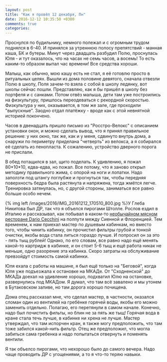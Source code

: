 ```yaml
---
layout: post
title: "Как я провёл 12 декабря, Пн"
date: 2016-12-12 10:35:50 +0300
comments: true
categories: 
---
```

Проснулся по будильнику, немного полежал и с огромным трудом поднялся в 6-40. И принялся за утреннюю полосу препятствий - манная каша, БК и бутеры. Минут через двадцать разбудил Полю, проснулась Юля - и тут оказалось, что на часах не семь часов, а восемь! То есть каким-то образом выпал час времени! Все средства хороши.

Малыш, как обычно, мою кашу есть не стал, я её готовлю просто в ритуальных целях. Вышли из дома половине девятого, сначала отвезли Полю в школу, Поля зачем-то взяла с собой в школу ледянку, вот школы сейчас пошли. Представляю, как я бы пришёл в школу без портфеля и с санками. Потом отвёз малыша, дети там уже построились на физкультуру, пришлось переодеваться с рекордной скоростью. Физкультура у них, оказывается, в том же зале, где проходили "выпускные". Заодно отдал платёжку - вроде как с этой невнятной историей покончено.

Часов в двенадцать пришло письмо из "Росстро-Велокс" с описанием установки окон, и можно сделать вывод, что я принял правильное решение: у них окно, так же, как и у меня, сдвинуто внутрь дома, а снаружи по периметру приделана "четверть" из велокса, а я собирался её сделать из пенопласта. К сожалению, устройство дверного порога не прислали.

В обед потащился в зал, щито поделать. К удивлению, я пожал 80\*10\*10, едва-едва, но пожал. Все потому, что я заново открыл методику правильного жима, с опорой на ноги и лопатки. Надо заползти под штангу поглубже и прогнуться так, чтобы передняя поверхность бедра была растянута и напряжена, тогда жмётся легче. Тренировка затянулась, но, с другой стороны, заниматься все равно больше особо нечем.

{% img left /images/2016/IMG_20161212_170510_800.jpg %}У Глеба Никитова был ДР, так что я объелся пирогами Штолле. Рослов ездил в Италию и рассказывал, как побывал в каком-то [необычайном мясном ресторане Dario Cecchini](www.dariocecchini.com) на полпути между Сиенной и Флоренцией. Тем временем, к нам приехал мастер по душевым кабинкам, но вместо того, чтобы чинить кабинку, он прочистил фильтры грубой и тонкой очистки, якобы вода стала литься гораздо лучше. И попросил он за это - пять тыщ рублей! Однако, по его словам, все равно надо ещё менять какой-то картридж в кабинке, и он стоит 5-6 тыщ и ещё работа никак не меньше, одно разорение эта кабинка. Скоро затраты на обслуживание превзойдут стоимость самой кабинки. 

Юля ехала с работы на машине, я был ещё только на "Беговой", когда Юля уже подъезжала к остановке на МКАДе. От "Сходненской" до МКАДа доехал на удивление хорошо, подхватил Юлю на остановке, развернулись под МКАДом. Я думал, что там всё завалено и мы утонем в Бутаковском заливе, но там дорога хорошо почищена.

Дома отец рассказал мне, что сделал мастер, в частности, оказался сломан один из вентилей на гребёнке горячей воды, якобы его можно заменить отдельно. Полагаю, его перетянули в самом начале. Конечно, надо был почистить фильты, но блин не за пять же тыщ! Горячая вода в кране стала течь лучше, в кабинке ни хрена не лучше. Мастер утверждал, что там испорчен кран, я также могу предположить, что там тоже забился какой-нить фильтр. Отец же предположил, что могла забиться сама гребенка и надо попытаться отвернуть и поменять вентили.

Я так объелсо пирогами, что нехорошо было до самого вечера. Надо чаще проводить ДР с угощениями, а то я что-то теряю навыки.